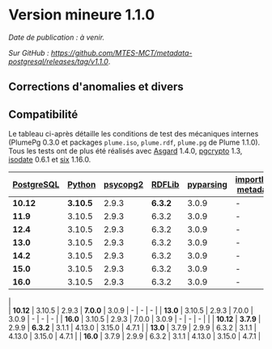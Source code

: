 # Version mineure 1.1.0

*Date de publication : à venir.*

*Sur GitHub : https://github.com/MTES-MCT/metadata-postgresql/releases/tag/v1.1.0*.


## Corrections d'anomalies et divers


## Compatibilité

Le tableau ci-après détaille les conditions de test des mécaniques internes (PlumePg 0.3.0 et packages `plume.iso`, `plume.rdf`, `plume.pg` de Plume 1.1.0). Tous les tests ont de plus été réalisés avec [Asgard](https://github.com/MTES-MCT/asgard-postgresql) 1.4.0, [pgcrypto](https://www.postgresql.org/docs/current/pgcrypto.html) 1.3, [isodate](https://pypi.org/project/isodate/) 0.6.1 et [six](https://pypi.org/project/six/) 1.16.0.

| [PostgreSQL](https://www.postgresql.org/) | [Python](https://www.python.org/) | [psycopg2](https://pypi.org/project/psycopg2/) | [RDFLib](https://pypi.org/project/rdflib/) | [pyparsing](https://pypi.org/project/pyparsing/) | [importlib-metadata](https://pypi.org/project/importlib-metadata/) | [zipp](https://pypi.org/project/zipp/) | [typing-extensions](https://pypi.org/project/typing-extensions/)
| --- | --- | --- | --- | --- | --- | --- | --- |
| **10.12** | **3.10.5** | 2.9.3 | **6.3.2** | 3.0.9 | - | - | - |
| **11.9** | 3.10.5 | 2.9.3 | 6.3.2 | 3.0.9 | - | - | - |
| **12.4** | 3.10.5 | 2.9.3 | 6.3.2 | 3.0.9 | - | - | - |
| **13.0** | 3.10.5 | 2.9.3 | 6.3.2 | 3.0.9 | - | - | - |
| **14.2** | 3.10.5 | 2.9.3 | 6.3.2 | 3.0.9 | - | - | - |
| **15.0** | 3.10.5 | 2.9.3 | 6.3.2 | 3.0.9 | - | - | - |
| **16.0** | 3.10.5 | 2.9.3 | 6.3.2 | 3.0.9 | - | - | - |
|  
| **10.12** | 3.10.5 | 2.9.3 | **7.0.0** | 3.0.9 | - | - | - |
| **13.0** | 3.10.5 | 2.9.3 | 7.0.0 | 3.0.9 | - | - | - |
| **16.0** | 3.10.5 | 2.9.3 | 7.0.0 | 3.0.9 | - | - | - |
| 
| **10.12** | **3.7.9** | 2.9.9 | **6.3.2** | 3.1.1 | 4.13.0 | 3.15.0 | 4.7.1 |
| **13.0** | 3.7.9 | 2.9.9 | 6.3.2 | 3.1.1 | 4.13.0 | 3.15.0 | 4.7.1 |
| **16.0** | 3.7.9 | 2.9.9 | 6.3.2 | 3.1.1 | 4.13.0 | 3.15.0 | 4.7.1 |

